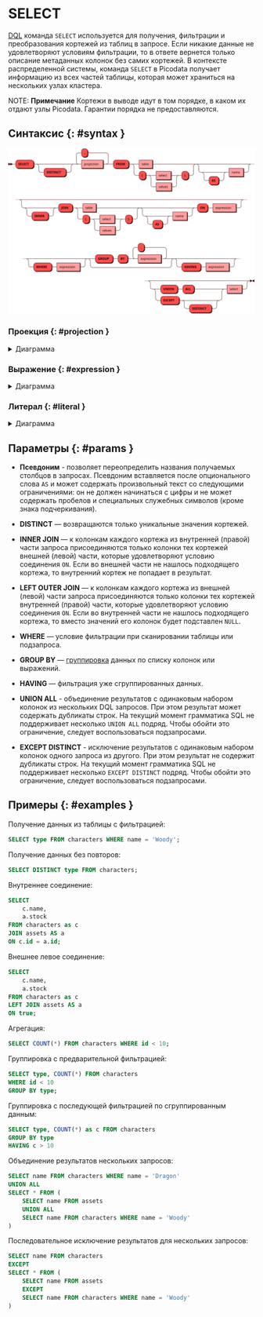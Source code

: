 # SELECT 

[DQL](dql.md) команда `SELECT` используется для получения, фильтрации и преобразования
кортежей из таблиц в запросе. Если никакие данные не удовлетворяют условиям фильтрации,
то в ответе вернется только описание метаданных колонок без самих кортежей. В контексте
распределенной системы, команда `SELECT` в Picodata получает информацию из всех частей
таблицы, которая может храниться на нескольких узлах кластера. 

NOTE: **Примечание**
Кортежи в выводе идут в том порядке, в каком их отдают узлы Picodata. Гарантии порядка не
предоставляются.

## Синтаксис {: #syntax }

![Select](../../images/ebnf/select.svg)

### Проекция {: #projection }

<details><summary>Диаграмма</summary><p>
![Expression](../../images/ebnf/projection.svg)
</p></details>

### Выражение {: #expression }

<details><summary>Диаграмма</summary><p>
![Expression](../../images/ebnf/expression.svg)
</p></details>

### Литерал  {: #literal }

<details><summary>Диаграмма</summary><p>
![Literal](../../images/ebnf/literal.svg)
</p></details>

## Параметры {: #params }

* **Псевдоним** - позволяет переопределить названия получаемых столбцов в запросах.
Псевдоним вставляется после опционального слова `AS` и может содержать произвольный текст
со следующими ограничениями: он не должен начинаться с цифры и не может содержать пробелов
и специальных служебных символов (кроме знака подчеркивания).

* **DISTINCT** — возвращаются только уникальные значения кортежей.

* **INNER JOIN** — к колонкам каждого кортежа из внутренней (правой) части запроса присоединяются
  только колонки тех кортежей внешней (левой) части, которые удовлетворяют условию соединения
  `ON`. Если во внешней части не нашлось подходящего кортежа, то внутренний кортеж не попадает
  в результат.

* **LEFT OUTER JOIN** — к колонкам каждого кортежа из внешней (левой) части запроса
  присоединяются только колонки тех кортежей внутренней (правой) части, которые удовлетворяют
  условию соединения `ON`. Если во внутренней части не нашлось подходящего кортежа, то
  вместо значений его колонок будет подставлен `NULL`.

* **WHERE** — условие фильтрации при сканировании таблицы или подзапроса.  

* **GROUP BY** — [группировка](aggregate.md) данных по списку колонок или выражений.

* **HAVING** — фильтрация уже сгруппированных данных. 

* **UNION ALL** - объединение результатов с одинаковым набором колонок из нескольких DQL
  запросов. При этом результат может содержать дубликаты строк. На текущий момент грамматика
  SQL не поддерживает несколько `UNION ALL` подряд. Чтобы обойти это ограничение, следует
  воспользоваться подзапросами.

* **EXCEPT DISTINCT** - исключение результатов с одинаковым набором колонок одного запроса
  из другого. При этом результат не содержит дубликаты строк. На текущий момент грамматика
  SQL не поддерживает несколько `EXCEPT DISTINCT` подряд. Чтобы обойти это ограничение, следует
  воспользоваться подзапросами.

## Примеры  {: #examples }

Получение данных из таблицы с фильтрацией:

```sql
SELECT type FROM characters WHERE name = 'Woody';
```

Получение данных без повторов:

```sql
SELECT DISTINCT type FROM characters;
```

Внутреннее соединение:

```sql
SELECT
    c.name,
    a.stock
FROM characters as c
JOIN assets AS a
ON c.id = a.id;
```

Внешнее левое соединение:

```sql
SELECT
    c.name,
    a.stock
FROM characters as c
LEFT JOIN assets AS a
ON true;
```

Агрегация:

```sql
SELECT COUNT(*) FROM characters WHERE id < 10;
```

Группировка с предварительной фильтрацией:

```sql
SELECT type, COUNT(*) FROM characters
WHERE id < 10
GROUP BY type;
```

Группировка с последующей фильтрацией по сгруппированным данным:

```sql
SELECT type, COUNT(*) as c FROM characters
GROUP BY type
HAVING c > 10
```

Объединение результатов нескольких запросов:

```sql
SELECT name FROM characters WHERE name = 'Dragon'
UNION ALL
SELECT * FROM (
    SELECT name FROM assets
    UNION ALL
    SELECT name FROM characters WHERE name = 'Woody'
)
```

Последовательное исключение результатов для нескольких запросов:

```sql
SELECT name FROM characters
EXCEPT
SELECT * FROM (
    SELECT name FROM assets
    EXCEPT
    SELECT name FROM characters WHERE name = 'Woody'
)
```
